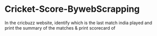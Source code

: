 # Cricket-Score-BywebScrapping
In the cricbuzz website, identify which is the last match india played and print the summary of the matches &amp; print scorecard of 
